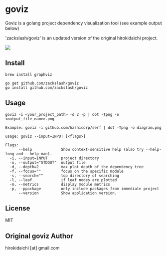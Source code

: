 goviz
=====

Goviz is a golang project dependency visualization tool (see example output below)

'zackslash/goviz' is an updated version of the original hirokidaichi project.

![](https://raw.githubusercontent.com/zackslash/goviz/master/images/own.png)


## Install

```
brew install graphviz
```

```
go get github.com/zackslash/goviz
go install github.com/zackslash/goviz
```

## Usage

```
goviz -i <your_project_path> -d 2 -p | dot -Tpng -o <output_file_name>.png

Example: goviz -i github.com/hashicorp/serf | dot -Tpng -o diagram.png
```

```
usage: goviz --input=INPUT [<flags>]

Flags:
      --help             Show context-sensitive help (also try --help-long and --help-man).
  -i, --input=INPUT      project directory
  -o, --output="STDOUT"  output file
  -d, --depth=2          max plot depth of the dependency tree
  -f, --focus=""         focus on the specific module
  -s, --search=""        top directory of searching
  -l, --leaf             if leaf nodes are plotted
  -m, --metrics          display module metrics
  -p, --ppackage         only include packages from immediate project
      --version          Show application version.

```

## License

MIT

## Original goviz Author

hirokidaichi [at] gmail.com
